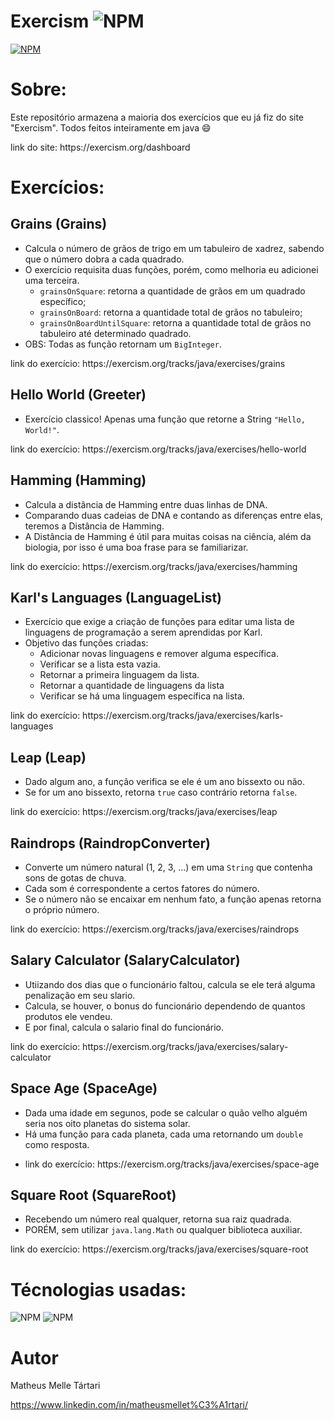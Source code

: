 # Exercism ![NPM](https://img.shields.io/badge/JAVA-FFA500)
[![NPM](https://img.shields.io/npm/l/react)](https://github.com/Zelphh/exercism-java/blob/main/LICENSE)

# Sobre: 

Este repositório armazena a maioria dos exercícios que eu já fiz do site "Exercism". Todos feitos inteiramente em java 😄
<p>link do site: https://exercism.org/dashboard

# Exercícios: 

## Grains (Grains)

- Calcula o número de grãos de trigo em um tabuleiro de xadrez, sabendo que o número dobra a cada quadrado.
- O exercício requisita duas funções, porém, como melhoria eu adicionei uma terceira.
  - `grainsOnSquare`: retorna a quantidade de grãos em um quadrado específico;
  - `grainsOnBoard`: retorna a quantidade total de grãos no tabuleiro;
  - `grainsOnBoardUntilSquare`: retorna a quantidade total de grãos no tabuleiro até determinado quadrado.
- OBS: Todas as função retornam um `BigInteger`.
<p>link do exercício: https://exercism.org/tracks/java/exercises/grains

## Hello World (Greeter)

- Exercício classico! Apenas uma função que retorne a String `"Hello, World!"`.
<p>link do exercício: https://exercism.org/tracks/java/exercises/hello-world

## Hamming (Hamming)

- Calcula a distância de Hamming entre duas linhas de DNA.
- Comparando duas cadeias de DNA e contando as diferenças entre elas, teremos a Distância de Hamming.
- A Distância de Hamming é útil para muitas coisas na ciência, além da biologia, por isso é uma boa frase para se familiarizar.
<p>link do exercício: https://exercism.org/tracks/java/exercises/hamming

## Karl's Languages (LanguageList)

- Exercício que exige a criação de funções para editar uma lista de linguagens de programação a serem aprendidas por Karl.
- Objetivo das funções criadas:
  - Adicionar novas linguagens e remover alguma específica.
  - Verificar se a lista esta vazia.
  - Retornar a primeira linguagem da lista.
  - Retornar a quantidade de linguagens da lista
  - Verificar se há uma linguagem específica na lista.
<p>link do exercício: https://exercism.org/tracks/java/exercises/karls-languages

## Leap (Leap)

- Dado algum ano, a função verifica se ele é um ano bissexto ou não.
- Se for um ano bissexto, retorna `true` caso contrário retorna `false`.
<p>link do exercício: https://exercism.org/tracks/java/exercises/leap

## Raindrops (RaindropConverter)

- Converte um número natural (1, 2, 3, ...) em uma `String` que contenha sons de gotas de chuva.
- Cada som é correspondente a certos fatores do número.
- Se o número não se encaixar em nenhum fato, a função apenas retorna o próprio número.
<p>link do exercício: https://exercism.org/tracks/java/exercises/raindrops

## Salary Calculator (SalaryCalculator)

- Utiizando dos dias que o funcionário faltou, calcula se ele terá alguma penalização em seu slario.
- Calcula, se houver, o bonus do funcionário dependendo de quantos produtos ele vendeu.
- E por final, calcula o salario final do funcionário.
<p>link do exercício: https://exercism.org/tracks/java/exercises/salary-calculator

## Space Age (SpaceAge)

- Dada uma idade em segunos, pode se calcular o quão velho alguém seria nos oito planetas do sistema solar.
- Há uma função para cada planeta, cada uma retornando um `double` como resposta.
- <p>link do exercício: https://exercism.org/tracks/java/exercises/space-age

## Square Root (SquareRoot)

- Recebendo um número real qualquer, retorna sua raiz quadrada.
- PORÉM, sem utilizar `java.lang.Math` ou qualquer biblioteca auxiliar.
<p>link do exercício: https://exercism.org/tracks/java/exercises/square-root

# Técnologias usadas:

![NPM](https://img.shields.io/badge/JAVA-FFA500)  ![NPM](https://img.shields.io/badge/ECLIPSE_IDE-0D214F)

# Autor

Matheus Melle Tártari

https://www.linkedin.com/in/matheusmellet%C3%A1rtari/
